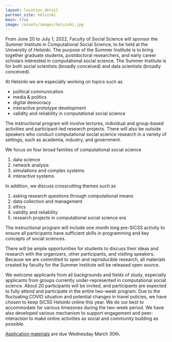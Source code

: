 ```yaml
---
layout: location_detail
partner_site: helsinki
main: true
image: /assets/images/helsinki.jpg
---
```


From June 20 to July 1, 2022, Faculty of Social Science will sponsor the Summer Institute in Computational Social Science, to be held at the University of Helsinki. The purpose of the Summer Institute is to bring together graduate students, postdoctoral researchers, and early career scholars interested in computational social science. The Summer Institute is for both social scientists (broadly conceived) and data scientists (broadly conceived).

At Helsinki we are especially working on topics such as
 * political communication
 * media & politics
 * digital democracy
 * interactive prototype development
 * validity and reliability in computational social science

The instructional program will involve lectures, individual and group-based activities and participant-led research projects.
There will also be outside speakers who conduct computational social science research in a variety of settings, such as academia, industry, and government.

We focus on four broad families of computational social science
 1. data science
 1. network analysis
 1. simulations and complex systems
 1. interactive systems

In addition, we discuss crosscutting themes such as
 1. asking research questions through computational means
 1. data collection and management
 1. ethics
 1. validity and reliability
 1. research projects in computational social science era

The instructional program will include one month long pre-SICSS activity to ensure all participants have sufficient skills in programming and key concepts of social sciences.

There will be ample opportunities for students to discuss their ideas and research with the organizers, other participants, and visiting speakers. Because we are committed to open and reproducible research, all materials created by faculty for the Summer Institute will be released open source.

We welcome applicants from all backgrounds and fields of study, especially applicants from groups currently under-represented in computational social science.
About 20 participants will be invited, and participants are expected to fully attend and participate in the entire two-week program.
Due to the fluctuating COVID situation and potential changes in travel policies, we have chosen to keep SICSS Helsinki online this year.
We do our best to accommodate for various timezones during the two-week period.
We have also developed various mechanism to support engagement and peer-interaction to make online activities as social and community building as possible.

[Application materials](https://compsocialscience.github.io/summer-institute/2022/helsinki/apply) are due Wednesday March 30th.
